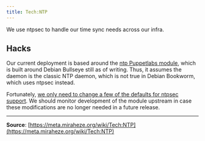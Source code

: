 ```yaml
---
title: Tech:NTP
---
```


We use ntpsec to handle our time sync needs across our infra.

## Hacks

Our current deployment is based around the [ntp Puppetlabs module](https://meta.miraheze.org/wiki/github:puppetlabs/puppetlabs-ntp), which is built around Debian Bullseye still as of writing. Thus, it assumes the daemon is the classic NTP daemon, which is not true in Debian Bookworm, which uses ntpsec instead.

Fortunately, [we only need to change a few of the defaults for ntpsec support](https://meta.miraheze.org/wiki/github:miraheze/puppet/commit/1d346d527cee748aa22e9d0bd3b3ec501ce4fbb7). We should monitor development of the module upstream in case these modifications are no longer needed in a future release.

----
**Source**: [https://meta.miraheze.org/wiki/Tech:NTP](https://meta.miraheze.org/wiki/Tech:NTP)